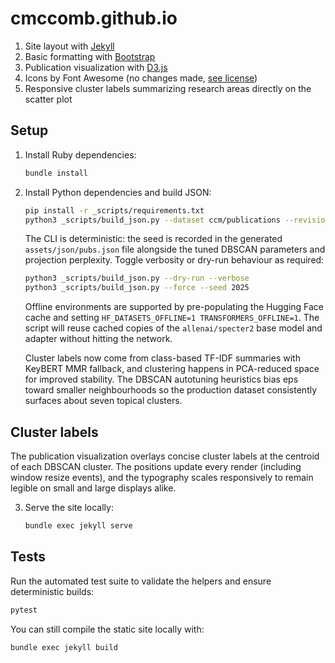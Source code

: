 # cmccomb.github.io

1. Site layout with [Jekyll](https://jekyllrb.com/)
2. Basic formatting with [Bootstrap](https://getbootstrap.com/)
3. Publication visualization with [D3.js](https://d3js.org/)
4. Icons by Font Awesome (no changes made, [see license](https://fontawesome.com/license))
5. Responsive cluster labels summarizing research areas directly on the scatter plot

## Setup

1. Install Ruby dependencies:

   ```bash
   bundle install
   ```

2. Install Python dependencies and build JSON:

   ```bash
   pip install -r _scripts/requirements.txt
   python3 _scripts/build_json.py --dataset ccm/publications --revision main --seed 42
   ```

   The CLI is deterministic: the seed is recorded in the generated
   `assets/json/pubs.json` file alongside the tuned DBSCAN parameters and
   projection perplexity. Toggle verbosity or dry-run behaviour as required:

   ```bash
   python3 _scripts/build_json.py --dry-run --verbose
   python3 _scripts/build_json.py --force --seed 2025
   ```

   Offline environments are supported by pre-populating the Hugging Face cache
   and setting `HF_DATASETS_OFFLINE=1 TRANSFORMERS_OFFLINE=1`. The script will
   reuse cached copies of the `allenai/specter2` base model and adapter without
   hitting the network.

   Cluster labels now come from class-based TF-IDF summaries with KeyBERT MMR
   fallback, and clustering happens in PCA-reduced space for improved
   stability. The DBSCAN autotuning heuristics bias eps toward smaller
   neighbourhoods so the production dataset consistently surfaces about seven
   topical clusters.

## Cluster labels

The publication visualization overlays concise cluster labels at the centroid
of each DBSCAN cluster. The positions update every render (including window
resize events), and the typography scales responsively to remain legible on
small and large displays alike.

3. Serve the site locally:

   ```bash
   bundle exec jekyll serve
   ```

## Tests

Run the automated test suite to validate the helpers and ensure deterministic
builds:

```bash
pytest
```

You can still compile the static site locally with:

```bash
bundle exec jekyll build
```
